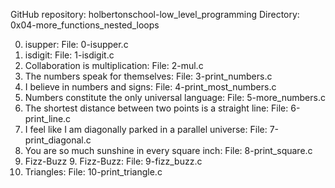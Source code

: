GitHub repository: holbertonschool-low_level_programming
Directory: 0x04-more_functions_nested_loops

0. isupper: File: 0-isupper.c
1. isdigit: File: 1-isdigit.c
2. Collaboration is multiplication: File: 2-mul.c
3. The numbers speak for themselves: File: 3-print_numbers.c
4. I believe in numbers and signs: File: 4-print_most_numbers.c
5. Numbers constitute the only universal language: File: 5-more_numbers.c
6. The shortest distance between two points is a straight line: File: 6-print_line.c
7. I feel like I am diagonally parked in a parallel universe: File: 7-print_diagonal.c
8. You are so much sunshine in every square inch: File: 8-print_square.c
9. Fizz-Buzz 9. Fizz-Buzz: File: 9-fizz_buzz.c
10. Triangles: File: 10-print_triangle.c
